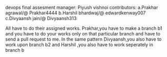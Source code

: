 

devops final assesment manager: Piyush vishnoi contributors: a.Prakhar agrawal/@ Prakhar4444 b.Harshil bhardwaj/@ edwardkenway007 c.Divyaansh jain/@ Divyaansh313

All have to do their assigned works. Prakhar,you have to make a branch b1 and you have to do your works only on that particular branch and have to send a pull request to me. In the same pattern Divyaansh,you also have to work upon branch b2 and Harshil ,you also have to work seperately in branch b
